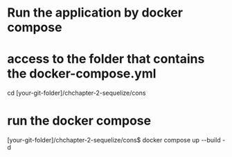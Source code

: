 
# Run the application by docker compose 
# access to the folder that contains the docker-compose.yml
cd [your-git-folder]/chchapter-2-sequelize/cons
# run the docker compose 
[your-git-folder]/chchapter-2-sequelize/cons$ docker compose up --build -d
